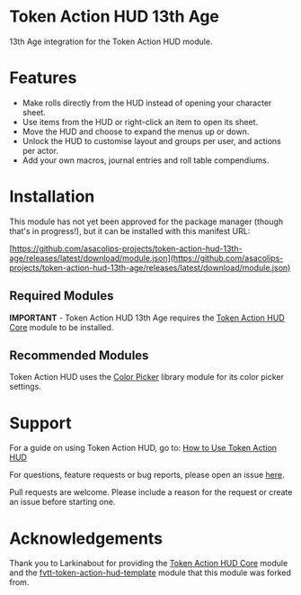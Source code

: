 # Token Action HUD 13th Age

13th Age integration for the Token Action HUD module.

# Features
- Make rolls directly from the HUD instead of opening your character sheet.
- Use items from the HUD or right-click an item to open its sheet.
- Move the HUD and choose to expand the menus up or down.
- Unlock the HUD to customise layout and groups per user, and actions per actor.
- Add your own macros, journal entries and roll table compendiums.

# Installation

This module has not yet been approved for the package manager (though that's in progress!), but it can be installed with this manifest URL:

[https://github.com/asacolips-projects/token-action-hud-13th-age/releases/latest/download/module.json](https://github.com/asacolips-projects/token-action-hud-13th-age/releases/latest/download/module.json)

## Required Modules

**IMPORTANT** - Token Action HUD 13th Age requires the [Token Action HUD Core](https://foundryvtt.com/packages/token-action-hud-core) module to be installed.

## Recommended Modules
Token Action HUD uses the [Color Picker](https://foundryvtt.com/packages/color-picker) library module for its color picker settings.

# Support

For a guide on using Token Action HUD, go to: [How to Use Token Action HUD](https://github.com/Larkinabout/fvtt-token-action-hud-core/wiki/How-to-Use-Token-Action-HUD)

For questions, feature requests or bug reports, please open an issue [here](https://github.com/asacolips-projects/token-action-hud-13th-age/issues).

Pull requests are welcome. Please include a reason for the request or create an issue before starting one.

# Acknowledgements

Thank you to Larkinabout for providing the [Token Action HUD Core](https://foundryvtt.com/packages/token-action-hud-core) module and the [fvtt-token-action-hud-template](https://github.com/Larkinabout/fvtt-token-action-hud-template) module that this module was forked from.